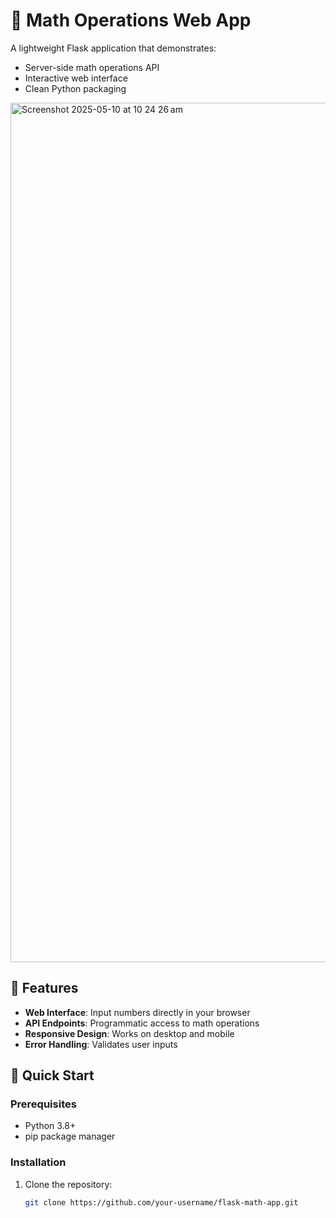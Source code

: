 # 🧮 Math Operations Web App

A lightweight Flask application that demonstrates:
- Server-side math operations API
- Interactive web interface
- Clean Python packaging


<img width="1375" alt="Screenshot 2025-05-10 at 10 24 26 am" src="https://github.com/user-attachments/assets/c464c2e5-dbd1-468e-9af4-71c01506ce03" />


## 🌟 Features
- **Web Interface**: Input numbers directly in your browser
- **API Endpoints**: Programmatic access to math operations
- **Responsive Design**: Works on desktop and mobile
- **Error Handling**: Validates user inputs

## 🚀 Quick Start

### Prerequisites
- Python 3.8+
- pip package manager

### Installation
1. Clone the repository:
   ```bash
   git clone https://github.com/your-username/flask-math-app.git

